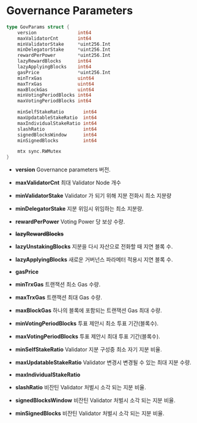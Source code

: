 # Governance Parameters

```go
type GovParams struct {
	version               int64
	maxValidatorCnt       int64
	minValidatorStake     *uint256.Int
	minDelegatorStake     *uint256.Int
	rewardPerPower        *uint256.Int
	lazyRewardBlocks      int64
	lazyApplyingBlocks    int64
	gasPrice              *uint256.Int
	minTrxGas             uint64
	maxTrxGas             uint64
	maxBlockGas           uint64
	minVotingPeriodBlocks int64
	maxVotingPeriodBlocks int64

	minSelfStakeRatio       int64
	maxUpdatableStakeRatio  int64
	maxIndividualStakeRatio int64
	slashRatio              int64
	signedBlocksWindow      int64
	minSignedBlocks         int64

	mtx sync.RWMutex
}
```
- **version** Governance parameters 버전.
- **maxValidatorCnt** 최대 Validator Node 개수
- **minValidatorStake** Validator 가 되기 위해 지분 전화시 최소 지분량
- **minDelegatorStake** 지분 위임시 위임하는 최소 지분량.
- **rewardPerPower** Voting Power 당 보상 수량.
- **~~lazyRewardBlocks~~**
- **lazyUnstakingBlocks** 지분을 다시 자산으로 전화할 때 지연 블록 수.
- **lazyApplyingBlocks** 새로운 거버넌스 파라메터 적용시 지연 블록 수.
- **gasPrice**
- **minTrxGas** 트랜잭션 최소 Gas 수량.
- **maxTrxGas** 트랜잭션 최대 Gas 수량.
- **maxBlockGas** 하나의 블록에 포함되는 트랜잭션 Gas 최대 수량.
- **minVotingPeriodBlocks** 투표 제안시 최소 투표 기간(블록수).
- **maxVotingPeriodBlocks** 투표 제안시 최대 투표 기간(블록수).

- **minSelfStakeRatio** Validator 지분 구성중 최소 자기 지분 비율.
- **maxUpdatableStakeRatio** Validator 변경시 변경될 수 있는 최대 지분 수량.
- **maxIndividualStakeRatio**
- **slashRatio** 비잔틴 Validator 처벌시 소각 되는 지분 비율.
- **signedBlocksWindow** 비잔틴 Validator 처벌시 소각 되는 지분 비율.
- **minSignedBlocks** 비잔틴 Validator 처벌시 소각 되는 지분 비율.
